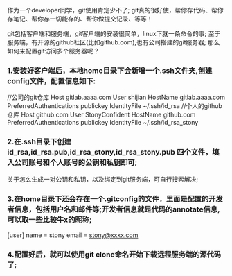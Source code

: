 作为一个developer同学，git使用肯定少不了;
git真的很好使，帮你存代码、帮你存笔记、帮你存一切能存的、帮你做提交记录、等等！

git包括客户端和服务端，git客户端的安装很简单，linux下就一条命令的事;
至于服务端，有开源的github社区(比如github.com),也有公司搭建的git服务器;
那么如何来配置git访问多个服务器呢？

### 1.安装好客户端后，本地home目录下会新增一个.ssh文件夹,创建config文件，配置信息如下:

//公司的git仓库
Host gitlab.aaaa.com
User shijian
HostName  gitlab.aaaa.com
PreferredAuthentications publickey
IdentityFile ~/.ssh/id_rsa
//个人的github仓库
Host github.com
User StonyConfident
HostName github.com
PreferredAuthentications publickey
IdentityFile ~/.ssh/id_rsa_stony

### 2.在.ssh目录下创建id_rsa,id_rsa.pub,id_rsa_stony,id_rsa_stony.pub 四个文件，填入公司账号和个人账号的公钥和私钥即可;
关于怎么生成一对公钥和私钥，以及绑定到git服务端，可自行搜索解决;

### 3.在home目录下还会存在一个.gitconfig的文件，里面是配置的开发者信息，包括用户名和邮件等;开发者信息就是代码的annotate信息,可以取一些比较牛x的昵称;
[user]
        name = stony
        email = stony@xxxx.com


### 4.配置好后，就可以使用git clone命名开始下载远程服务端的源代码了;
